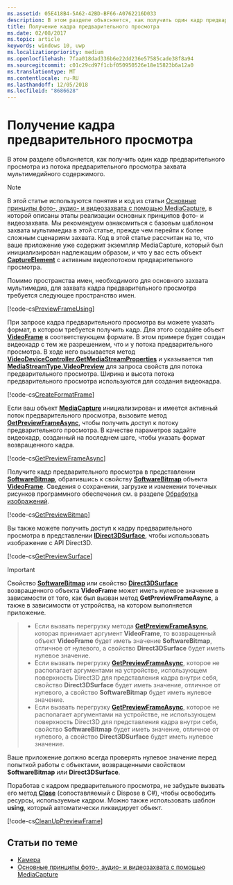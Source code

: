 ```yaml
---
ms.assetid: 05E418B4-5A62-42BD-BF66-A0762216D033
description: В этом разделе объясняется, как получить один кадр предварительного просмотра из потока предварительного просмотра захвата мультимедийного содержимого.
title: Получение кадра предварительного просмотра
ms.date: 02/08/2017
ms.topic: article
keywords: windows 10, uwp
ms.localizationpriority: medium
ms.openlocfilehash: 7faa018dad336b6e22dd236e57585cade38f8a94
ms.sourcegitcommit: c01c29cd97f1cbf050950526e18e15823b6a12a0
ms.translationtype: MT
ms.contentlocale: ru-RU
ms.lasthandoff: 12/05/2018
ms.locfileid: "8686628"
---
```

# <a name="get-a-preview-frame"></a>Получение кадра предварительного просмотра


В этом разделе объясняется, как получить один кадр предварительного просмотра из потока предварительного просмотра захвата мультимедийного содержимого.

> [!NOTE] 
> В этой статье используются понятия и код из статьи [Основные принципы фото-, аудио- и видеозахвата с помощью MediaCapture](basic-photo-video-and-audio-capture-with-MediaCapture.md), в которой описаны этапы реализации основных принципов фото- и видеозахвата. Мы рекомендуем ознакомиться с базовым шаблоном захвата мультимедиа в этой статье, прежде чем перейти к более сложным сценариям захвата. Код в этой статье рассчитан на то, что ваше приложение уже содержит экземпляр MediaCapture, который был инициализирован надлежащим образом, и что у вас есть объект [**CaptureElement**](https://msdn.microsoft.com/library/windows/apps/br209278) с активным видеопотоком предварительного просмотра.

Помимо пространства имен, необходимого для основного захвата мультимедиа, для захвата кадра предварительного просмотра требуется следующее пространство имен.

[!code-cs[PreviewFrameUsing](./code/BasicMediaCaptureWin10/cs/MainPage.xaml.cs#SnippetPreviewFrameUsing)]

При запросе кадра предварительного просмотра вы можете указать формат, в котором требуется получить кадр. Для этого создайте объект [**VideoFrame**](https://msdn.microsoft.com/library/windows/apps/dn930917) в соответствующем формате. В этом примере будет создан видеокадр с тем же разрешением, что и у потока предварительного просмотра. В ходе него вызывается метод [**VideoDeviceController.GetMediaStreamProperties**](https://msdn.microsoft.com/library/windows/apps/br211995) и указывается тип [**MediaStreamType.VideoPreview**](https://msdn.microsoft.com/library/windows/apps/br226640) для запроса свойств для потока предварительного просмотра. Ширина и высота потока предварительного просмотра используются для создания видеокадра.

[!code-cs[CreateFormatFrame](./code/BasicMediaCaptureWin10/cs/MainPage.xaml.cs#SnippetCreateFormatFrame)]

Если ваш объект [**MediaCapture**](https://msdn.microsoft.com/library/windows/apps/br241124) инициализирован и имеется активный поток предварительного просмотра, вызовите метод [**GetPreviewFrameAsync**](https://msdn.microsoft.com/library/windows/apps/dn926711), чтобы получить доступ к потоку предварительного просмотра. В качестве параметров задайте видеокадр, созданный на последнем шаге, чтобы указать формат возвращенного кадра.

[!code-cs[GetPreviewFrameAsync](./code/BasicMediaCaptureWin10/cs/MainPage.xaml.cs#SnippetGetPreviewFrameAsync)]

Получите кадр предварительного просмотра в представлении [**SoftwareBitmap**](https://msdn.microsoft.com/library/windows/apps/dn887358), обратившись к свойству [**SoftwareBitmap**](https://msdn.microsoft.com/library/windows/apps/dn930926) объекта [**VideoFrame**](https://msdn.microsoft.com/library/windows/apps/dn930917). Сведения о сохранении, загрузке и изменении точечных рисунков программного обеспечения см. в разделе [Обработка изображений](imaging.md).

[!code-cs[GetPreviewBitmap](./code/BasicMediaCaptureWin10/cs/MainPage.xaml.cs#SnippetGetPreviewBitmap)]

Вы также можете получить доступ к кадру предварительного просмотра в представлении [**IDirect3DSurface**](https://msdn.microsoft.com/library/windows/apps/dn965505), чтобы использовать изображение с API Direct3D.

[!code-cs[GetPreviewSurface](./code/BasicMediaCaptureWin10/cs/MainPage.xaml.cs#SnippetGetPreviewSurface)]

> [!IMPORTANT]
> Свойство [**SoftwareBitmap**](https://msdn.microsoft.com/library/windows/apps/dn930926) или свойство [**Direct3DSurface**](https://msdn.microsoft.com/library/windows/apps/dn930920) возвращенного объекта **VideoFrame** может иметь нулевое значение в зависимости от того, как был вызван метод **GetPreviewFrameAsync**, а также в зависимости от устройства, на котором выполняется приложение.

> - Если вызвать перегрузку метода [**GetPreviewFrameAsync**](https://msdn.microsoft.com/library/windows/apps/dn926713), которая принимает аргумент **VideoFrame**, то возвращенный объект **VideoFrame** будет иметь значение **SoftwareBitmap**, отличное от нулевого, а свойство **Direct3DSurface** будет иметь нулевое значение.
> - Если вызвать перегрузку [**GetPreviewFrameAsync**](https://msdn.microsoft.com/library/windows/apps/dn926712), которое не располагает аргументами на устройстве, использующем поверхность Direct3D для представления кадра внутри себя, свойство **Direct3DSurface** будет иметь значение, отличное от нулевого, а свойство **SoftwareBitmap** будет иметь нулевое значение.
> - Если вызвать перегрузку [**GetPreviewFrameAsync**](https://msdn.microsoft.com/library/windows/apps/dn926712), которое не располагает аргументами на устройстве, не использующем поверхность Direct3D для представления кадра внутри себя, свойство **SoftwareBitmap** будет иметь значение, отличное от нулевого, а свойство **Direct3DSurface** будет иметь нулевое значение.

Ваше приложение должно всегда проверять нулевое значение перед попыткой работы с объектами, возвращенными свойством **SoftwareBitmap** или **Direct3DSurface**.

Поработав с кадром предварительного просмотра, не забудьте вызвать его метод [**Close**](https://msdn.microsoft.com/library/windows/apps/dn930918) (сопоставляемый с Dispose в C#), чтобы освободить ресурсы, используемые кадром. Можно также использовать шаблон **using**, который автоматически ликвидирует объект.

[!code-cs[CleanUpPreviewFrame](./code/BasicMediaCaptureWin10/cs/MainPage.xaml.cs#SnippetCleanUpPreviewFrame)]

## <a name="related-topics"></a>Статьи по теме

* [Камера](camera.md)
* [Основные принципы фото-, аудио- и видеозахвата с помощью MediaCapture](basic-photo-video-and-audio-capture-with-MediaCapture.md)
 

 




